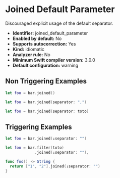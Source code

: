 # Joined Default Parameter

Discouraged explicit usage of the default separator.

* **Identifier:** joined_default_parameter
* **Enabled by default:** No
* **Supports autocorrection:** Yes
* **Kind:** idiomatic
* **Analyzer rule:** No
* **Minimum Swift compiler version:** 3.0.0
* **Default configuration:** warning

## Non Triggering Examples

```swift
let foo = bar.joined()
```

```swift
let foo = bar.joined(separator: ",")
```

```swift
let foo = bar.joined(separator: toto)
```

## Triggering Examples

```swift
let foo = bar.joined(↓separator: "")
```

```swift
let foo = bar.filter(toto)
             .joined(↓separator: ""),
```

```swift
func foo() -> String {
  return ["1", "2"].joined(↓separator: "")
}
```